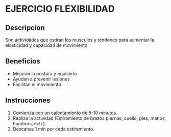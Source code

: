 # EJERCICIO FLEXIBILIDAD

## Descripcion
Son actividades que estiran los musculos y tendones para aumentar la elasticidad y capacidad de movimiento

## Beneficios 
- Mejoran la postura y equilibrio
- Ayudan a prevenir lesiones
- Facilitan el movimiento

## Instrucciones
1. Comienza con un calentamiento de 5-10 minutos.
2. Realiza la actividad (Estiramiento de brazos piernas, cuello, pies, manos, hombros, ectc).
3. Descansa 1 min por cada estiramiento.

